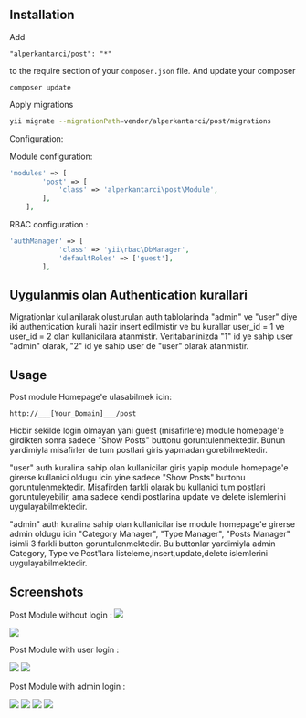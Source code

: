 Installation
------------
Add

```
"alperkantarci/post": "*"
```

to the require section of your `composer.json` file.
And update your composer
```
composer update
```


Apply migrations
```sh
yii migrate --migrationPath=vendor/alperkantarci/post/migrations
```

Configuration:

Module configuration:

```php
'modules' => [
        'post' => [
            'class' => 'alperkantarci\post\Module',
        ],
	],
```

RBAC configuration :
```php
'authManager' => [
    		'class' => 'yii\rbac\DbManager',
    		'defaultRoles' => ['guest'],
    	],
```

Uygulanmis olan Authentication kurallari
------------
Migrationlar kullanilarak olusturulan auth tablolarinda "admin" ve "user" diye iki authentication kurali hazir insert edilmistir ve bu kurallar user_id = 1 ve user_id = 2 olan kullanicilara atanmistir. Veritabaninizda "1" id ye sahip user "admin" olarak, "2" id ye sahip user de "user" olarak atanmistir.

Usage
------------

Post module Homepage'e ulasabilmek icin:
```
http://___[Your_Domain]___/post
```

Hicbir sekilde login olmayan yani guest (misafirlere) module homepage'e girdikten sonra sadece "Show Posts" buttonu goruntulenmektedir. Bunun yardimiyla misafirler de tum postlari giris yapmadan gorebilmektedir.

"user" auth kuralina sahip olan kullanicilar giris yapip module homepage'e girerse kullanici oldugu icin yine sadece "Show Posts" buttonu goruntulenmektedir. Misafirden farkli olarak bu kullanici tum postlari goruntuleyebilir, ama sadece kendi postlarina update ve delete islemlerini uygulayabilmektedir.

"admin" auth kuralina sahip olan kullanicilar ise module homepage'e girerse admin oldugu icin "Category Manager", "Type Manager", "Posts Manager" isimli 3 farkli button goruntulenmektedir. Bu buttonlar yardimiyla admin Category, Type ve Post'lara listeleme,insert,update,delete islemlerini uygulayabilmektedir.

Screenshots
------------

Post Module without login :
<img src="http://s32.postimg.org/ctx05id6t/post_home_page_without_login.png">

<img src="http://s32.postimg.org/bj5ty1rut/post_grid_without_login.png">

Post Module with user login :

<img src="http://s32.postimg.org/f4f4k5kn9/post_home_page_with_login.png">

<img src="http://s32.postimg.org/fo7n9ibwl/post_grid_with_login.png">

Post Module with admin login :

<img src="http://s32.postimg.org/6gxsbrydh/post_home_page_with_admin_login.png">

<img src="http://s32.postimg.org/mlxza85vp/post_category_manager_with_admin_login.png">

<img src="http://s32.postimg.org/3xyrp8pfp/post_type_manager_with_admin_login.png">

<img src="http://s32.postimg.org/ggojxb16t/post_post_manager_with_admin_login.png">

